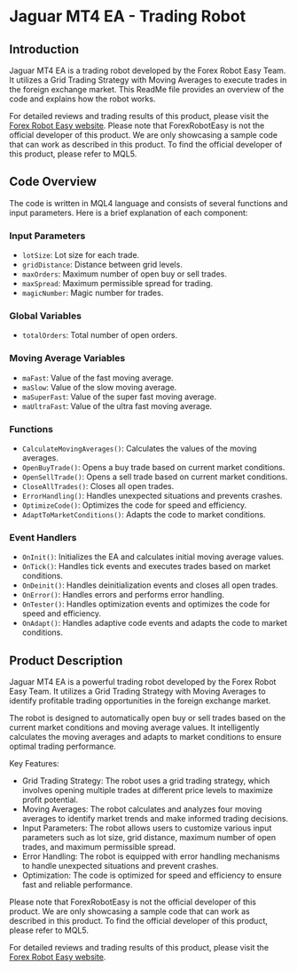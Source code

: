 # Jaguar MT4 EA - Trading Robot

## Introduction
Jaguar MT4 EA is a trading robot developed by the Forex Robot Easy Team. It utilizes a Grid Trading Strategy with Moving Averages to execute trades in the foreign exchange market. This ReadMe file provides an overview of the code and explains how the robot works.

For detailed reviews and trading results of this product, please visit the [Forex Robot Easy website](https://forexroboteasy.com/forex-robot-review/jaguar-mt4-ea-review-grid-strategy-and-4-moving-averages/). Please note that ForexRobotEasy is not the official developer of this product. We are only showcasing a sample code that can work as described in this product. To find the official developer of this product, please refer to MQL5.

## Code Overview
The code is written in MQL4 language and consists of several functions and input parameters. Here is a brief explanation of each component:

### Input Parameters
- `lotSize`: Lot size for each trade.
- `gridDistance`: Distance between grid levels.
- `maxOrders`: Maximum number of open buy or sell trades.
- `maxSpread`: Maximum permissible spread for trading.
- `magicNumber`: Magic number for trades.

### Global Variables
- `totalOrders`: Total number of open orders.

### Moving Average Variables
- `maFast`: Value of the fast moving average.
- `maSlow`: Value of the slow moving average.
- `maSuperFast`: Value of the super fast moving average.
- `maUltraFast`: Value of the ultra fast moving average.

### Functions
- `CalculateMovingAverages()`: Calculates the values of the moving averages.
- `OpenBuyTrade()`: Opens a buy trade based on current market conditions.
- `OpenSellTrade()`: Opens a sell trade based on current market conditions.
- `CloseAllTrades()`: Closes all open trades.
- `ErrorHandling()`: Handles unexpected situations and prevents crashes.
- `OptimizeCode()`: Optimizes the code for speed and efficiency.
- `AdaptToMarketConditions()`: Adapts the code to market conditions.

### Event Handlers
- `OnInit()`: Initializes the EA and calculates initial moving average values.
- `OnTick()`: Handles tick events and executes trades based on market conditions.
- `OnDeinit()`: Handles deinitialization events and closes all open trades.
- `OnError()`: Handles errors and performs error handling.
- `OnTester()`: Handles optimization events and optimizes the code for speed and efficiency.
- `OnAdapt()`: Handles adaptive code events and adapts the code to market conditions.

## Product Description
Jaguar MT4 EA is a powerful trading robot developed by the Forex Robot Easy Team. It utilizes a Grid Trading Strategy with Moving Averages to identify profitable trading opportunities in the foreign exchange market.

The robot is designed to automatically open buy or sell trades based on the current market conditions and moving average values. It intelligently calculates the moving averages and adapts to market conditions to ensure optimal trading performance.

Key Features:
- Grid Trading Strategy: The robot uses a grid trading strategy, which involves opening multiple trades at different price levels to maximize profit potential.
- Moving Averages: The robot calculates and analyzes four moving averages to identify market trends and make informed trading decisions.
- Input Parameters: The robot allows users to customize various input parameters such as lot size, grid distance, maximum number of open trades, and maximum permissible spread.
- Error Handling: The robot is equipped with error handling mechanisms to handle unexpected situations and prevent crashes.
- Optimization: The code is optimized for speed and efficiency to ensure fast and reliable performance.

Please note that ForexRobotEasy is not the official developer of this product. We are only showcasing a sample code that can work as described in this product. To find the official developer of this product, please refer to MQL5.

For detailed reviews and trading results of this product, please visit the [Forex Robot Easy website](https://forexroboteasy.com/forex-robot-review/jaguar-mt4-ea-review-grid-strategy-and-4-moving-averages/).

